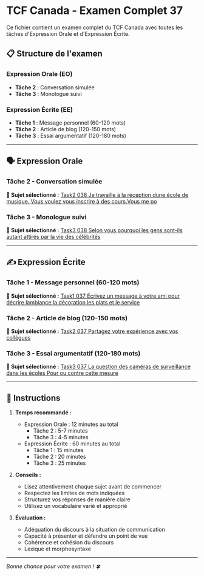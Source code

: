 # TCF Canada - Examen Complet 37

Ce fichier contient un examen complet du TCF Canada avec toutes les tâches d'Expression Orale et d'Expression Écrite.

## 📋 Structure de l'examen

### Expression Orale (EO)
- **Tâche 2** : Conversation simulée
- **Tâche 3** : Monologue suivi

### Expression Écrite (EE)  
- **Tâche 1** : Message personnel (60-120 mots)
- **Tâche 2** : Article de blog (120-150 mots)
- **Tâche 3** : Essai argumentatif (120-180 mots)

---

## 🗣️ Expression Orale

### Tâche 2 - Conversation simulée

**📄 Sujet sélectionné :** [Task2 038 Je travaille à la réception dune école de musique. Vous voulez vous inscrire à des cours.Vous me po](tcf_canada/eo/task2/task2_038_Je_travaille_à_la_réception_dune_école_de_musique._Vous_voulez_vous_inscrire_à_des_cours.Vous_me_po.md)

### Tâche 3 - Monologue suivi

**📄 Sujet sélectionné :** [Task3 038 Selon vous pourquoi les gens sont-ils autant attirés par la vie des célébrités](tcf_canada/eo/task3/task3_038_Selon_vous_pourquoi_les_gens_sont-ils_autant_attirés_par_la_vie_des_célébrités.md)

---

## ✍️ Expression Écrite

### Tâche 1 - Message personnel (60-120 mots)

**📄 Sujet sélectionné :** [Task1 037 Écrivez un message à votre ami pour décrire lambiance la décoration les plats et le service](tcf_canada/ee/task1/task1_037_Écrivez_un_message_à_votre_ami_pour_décrire_lambiance_la_décoration_les_plats_et_le_service.md)

### Tâche 2 - Article de blog (120-150 mots)

**📄 Sujet sélectionné :** [Task2 037 Partagez votre expérience avec vos collègues](tcf_canada/ee/task2/task2_037_Partagez_votre_expérience_avec_vos_collègues.md)

### Tâche 3 - Essai argumentatif (120-180 mots)

**📄 Sujet sélectionné :** [Task3 037 La question des caméras de surveillance dans les écoles Pour ou contre cette mesure](tcf_canada/ee/task3/task3_037_La_question_des_caméras_de_surveillance_dans_les_écoles_Pour_ou_contre_cette_mesure.md)

---

## 📝 Instructions

1. **Temps recommandé :**
   - Expression Orale : 12 minutes au total
     - Tâche 2 : 5-7 minutes
     - Tâche 3 : 4-5 minutes
   - Expression Écrite : 60 minutes au total
     - Tâche 1 : 15 minutes
     - Tâche 2 : 20 minutes  
     - Tâche 3 : 25 minutes

2. **Conseils :**
   - Lisez attentivement chaque sujet avant de commencer
   - Respectez les limites de mots indiquées
   - Structurez vos réponses de manière claire
   - Utilisez un vocabulaire varié et approprié

3. **Évaluation :**
   - Adéquation du discours à la situation de communication
   - Capacité à présenter et défendre un point de vue
   - Cohérence et cohésion du discours
   - Lexique et morphosyntaxe

---

*Bonne chance pour votre examen ! 🍀*
